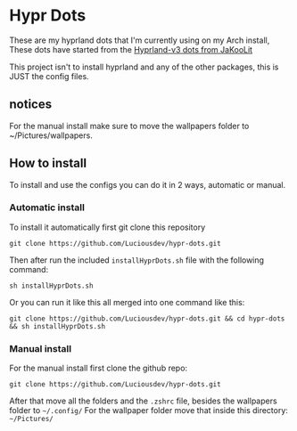 # Hypr Dots

These are my hyprland dots that I'm currently using on my Arch install, These dots have started from the [Hyprland-v3 dots from JaKooLit](https://github.com/JaKooLit/Hyprland-v3)

This project isn't to install hyprland and any of the other packages, this is JUST the config files.

## notices

For the manual install make sure to move the wallpapers folder to ~/Pictures/wallpapers.

## How to install

To install and use the configs you can do it in 2 ways, automatic or manual.


### Automatic install

To install it automatically first git clone this repository

```
git clone https://github.com/Luciousdev/hypr-dots.git
```

Then after run the included `installHyprDots.sh` file with the following command:

```
sh installHyprDots.sh
```

Or you can run it like this all merged into one command like this:

```
git clone https://github.com/Luciousdev/hypr-dots.git && cd hypr-dots && sh installHyprDots.sh
```



### Manual install

For the manual install first clone the github repo:

```
git clone https://github.com/Luciousdev/hypr-dots.git
```

After that move all the folders and the `.zshrc` file, besides the wallpapers folder to `~/.config/`
For the wallpaper folder move that inside this directory: `~/Pictures/`

